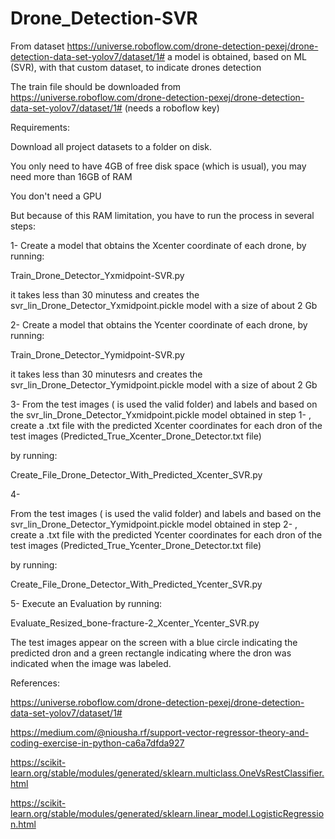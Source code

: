 # Drone_Detection-SVR
From dataset https://universe.roboflow.com/drone-detection-pexej/drone-detection-data-set-yolov7/dataset/1# a model is obtained, based on ML (SVR), with that custom dataset, to indicate drones detection

The train file should be downloaded from https://universe.roboflow.com/drone-detection-pexej/drone-detection-data-set-yolov7/dataset/1#
(needs a roboflow key)

Requirements:

Download all project datasets to a folder on disk.

You only need to have 4GB of free disk space (which is usual), you may need more than 16GB of RAM

You don't need a GPU

But because of this RAM limitation, you have to run the process in several steps:

1-
Create a model that obtains the Xcenter coordinate of each drone, by running:

Train_Drone_Detector_Yxmidpoint-SVR.py

it takes less than 30 minutess and creates the svr_lin_Drone_Detector_Yxmidpoint.pickle  model with a size of about 2 Gb

2-
Create a model that obtains the Ycenter coordinate of each drone, by running:

Train_Drone_Detector_Yymidpoint-SVR.py

it takes less than 30 minutesrs and creates the svr_lin_Drone_Detector_Yymidpoint.pickle model with a size of about 2 Gb

3-
From the test images ( is used the valid folder)  and labels  and based on the svr_lin_Drone_Detector_Yxmidpoint.pickle  model obtained in step 1- , create a .txt file with the predicted Xcenter coordinates for each dron of the test images (Predicted_True_Xcenter_Drone_Detector.txt file)

by running:

Create_File_Drone_Detector_With_Predicted_Xcenter_SVR.py

4-

From the test images ( is used the valid folder)  and labels  and based on the svr_lin_Drone_Detector_Yymidpoint.pickle  model obtained in step 2- , create a .txt file with the predicted Ycenter coordinates for each dron of the test images (Predicted_True_Ycenter_Drone_Detector.txt file)

by running:

Create_File_Drone_Detector_With_Predicted_Ycenter_SVR.py


5- Execute an  Evaluation by running:

Evaluate_Resized_bone-fracture-2_Xcenter_Ycenter_SVR.py

The test images appear on the screen with a blue circle indicating the predicted dron and a green rectangle indicating where the dron  was indicated when the image was labeled.


References:

https://universe.roboflow.com/drone-detection-pexej/drone-detection-data-set-yolov7/dataset/1#

https://medium.com/@niousha.rf/support-vector-regressor-theory-and-coding-exercise-in-python-ca6a7dfda927

https://scikit-learn.org/stable/modules/generated/sklearn.multiclass.OneVsRestClassifier.html

https://scikit-learn.org/stable/modules/generated/sklearn.linear_model.LogisticRegression.html
